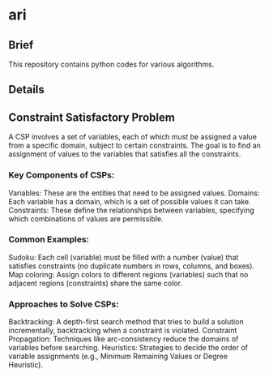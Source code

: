 # ari

## Brief 
This repository contains python codes for various algorithms.

## Details

## Constraint Satisfactory Problem 
A CSP involves a set of variables, each of which must be assigned a value from a specific domain, subject to certain constraints. The goal is to find an assignment of values to the variables that satisfies all the constraints.
### Key Components of CSPs:
Variables: These are the entities that need to be assigned values.
Domains: Each variable has a domain, which is a set of possible values it can take.
Constraints: These define the relationships between variables, specifying which combinations of values are permissible.
### Common Examples:
Sudoku: Each cell (variable) must be filled with a number (value) that satisfies constraints (no duplicate numbers in rows, columns, and boxes).
Map coloring: Assign colors to different regions (variables) such that no adjacent regions (constraints) share the same color.
### Approaches to Solve CSPs:
Backtracking: A depth-first search method that tries to build a solution incrementally, backtracking when a constraint is violated.
Constraint Propagation: Techniques like arc-consistency reduce the domains of variables before searching.
Heuristics: Strategies to decide the order of variable assignments (e.g., Minimum Remaining Values or Degree Heuristic).
